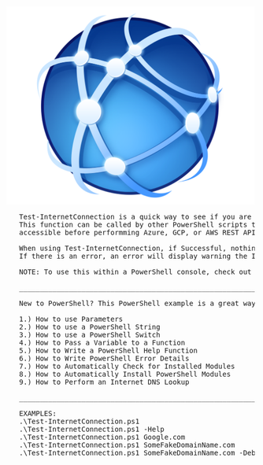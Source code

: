 ![](/Images/Test-InternetConnection.png?raw=true)

<pre>
   Test-InternetConnection is a quick way to see if you are online utilizing DNS Lookup.
   This function can be called by other PowerShell scripts to check if the Internet is
   accessible before performming Azure, GCP, or AWS REST API calls across the Internet.

   When using Test-InternetConnection, if Successful, nothing is returned or displayed.
   If there is an error, an error will display warning the Internet is unreachable.

   NOTE: To use this within a PowerShell console, check out DNSLookup.ps1 in the Example folder.

   _____________________________________________________________________________________________

   New to PowerShell? This PowerShell example is a great way to learn the following...

   1.) How to use Parameters
   2.) How to use a PowerShell String
   3.) How to use a PowerShell Switch
   4.) How to Pass a Variable to a Function
   5.) How to Write a PowerShell Help Function
   6.) How to Write PowerShell Error Details
   7.) How to Automatically Check for Installed Modules
   8.) How to Automatically Install PowerShell Modules
   9.) How to Perform an Internet DNS Lookup

   _____________________________________________________________________________________________

   EXAMPLES:
   .\Test-InternetConnection.ps1
   .\Test-InternetConnection.ps1 -Help
   .\Test-InternetConnection.ps1 Google.com
   .\Test-InternetConnection.ps1 SomeFakeDomainName.com
   .\Test-InternetConnection.ps1 SomeFakeDomainName.com -Debug
</pre>
